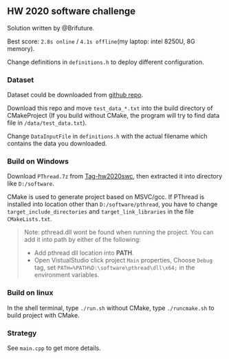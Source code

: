 ## HW 2020 software challenge

Solution written by @Brifuture. 

Best score: `2.8s online` / `4.1s offline`(my laptop: intel 8250U, 8G memory).

Change definitions in `definitions.h` to deploy different configuration.

### Dataset

Dataset could be downloaded from [github repo](https://github.com/liusen1006/2020HuaweiCodecraft-TestData).

Download this repo and move `test_data_*.txt` into the build directory of CMakeProject (If you build without CMake, the program will try to find data file in `/data/test_data.txt`).

Change `DataInputFile` in `definitions.h` with the actual filename which contains the data you downloaded.

### Build on Windows

Download `PThread.7z` from [Tag-hw2020swc](https://github.com/BriFuture/blog-code-example/releases/download/hw2020swc/pthread.7z), then extracted it into directory like `D:/software`.

CMake is used to generate project based on MSVC/gcc. If PThread is installed into location other than `D:/software/pthread`, you have to change `target_include_directories` and `target_link_libraries` in the file `CMakeLists.txt`.

> Note: pthread.dll wont be found when running the project. You can add it into path by either of the following:
> - Add pthread dll location into **PATH**. 
> - Open VistualStudio click project `Main` properties, Choose `Debug` tag, set `PATH=%PATH%D:\software\pthread\dll\x64;` in the environment variables.

### Build on linux

In the shell terminal, type `./run.sh` without CMake, type `./runcmake.sh` to build project with CMake.

### Strategy

See `main.cpp` to get more details.
